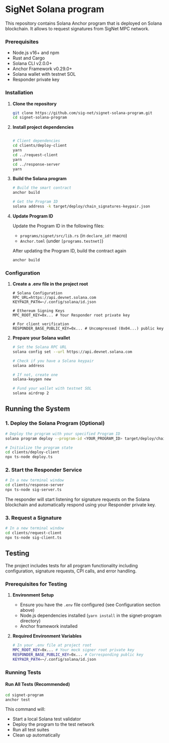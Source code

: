 # SigNet Solana program

This repository contains Solana Anchor program that is deployed on Solana blockchain. It allows to request signatures from SigNet MPC network.

### Prerequisites

- Node.js v16+ and npm
- Rust and Cargo
- Solana CLI v2.0.0+
- Anchor Framework v0.29.0+
- Solana wallet with testnet SOL
- Responder private key

### Installation

1. **Clone the repository**

   ```bash
   git clone https://github.com/sig-net/signet-solana-program.git
   cd signet-solana-program
   ```

2. **Install project dependencies**

   ```bash

   # Client dependencies
   cd clients/deploy-client
   yarn
   cd ../request-client
   yarn
   cd ../response-server
   yarn
   ```

3. **Build the Solana program**

   ```bash
   # Build the smart contract
   anchor build

   # Get the Program ID
   solana address -k target/deploy/chain_signatures-keypair.json
   ```

4. **Update Program ID**

   Update the Program ID in the following files:
   - `programs/signet/src/lib.rs` (in `declare_id!` macro)
   - `Anchor.toml` (under `[programs.testnet]`)

   After updating the Program ID, build the contract again

   ```bash
   anchor build
   ```

### Configuration

1. **Create a .env file in the project root**

   ```
   # Solana Configuration
   RPC_URL=https://api.devnet.solana.com
   KEYPAIR_PATH=~/.config/solana/id.json

   # Ethereum Signing Keys
   MPC_ROOT_KEY=0x... # Your Responder root private key

   # For client verification
   RESPONDER_BASE_PUBLIC_KEY=0x... # Uncompressed (0x04...) public key
   ```

2. **Prepare your Solana wallet**

   ```bash
   # Set the Solana RPC URL
   solana config set --url https://api.devnet.solana.com

   # Check if you have a Solana keypair
   solana address

   # If not, create one
   solana-keygen new

   # Fund your wallet with testnet SOL
   solana airdrop 2
   ```

## Running the System

### 1. Deploy the Solana Program (Optional)

```bash
# Deploy the program with your specified Program ID
solana program deploy --program-id <YOUR_PROGRAM_ID> target/deploy/chain_signatures.so

# Initialize the program state
cd clients/deploy-client
npx ts-node deploy.ts
```

### 2. Start the Responder Service

```bash
# In a new terminal window
cd clients/response-server
npx ts-node sig-server.ts
```

The responder will start listening for signature requests on the Solana blockchain and automatically respond using your Responder private key.

### 3. Request a Signature

```bash
# In a new terminal window
cd clients/request-client
npx ts-node sig-client.ts
```

## Testing

The project includes tests for all program functionality including configuration, signature requests, CPI calls, and error handling.

### Prerequisites for Testing

1. **Environment Setup**
   - Ensure you have the `.env` file configured (see Configuration section above)
   - Node.js dependencies installed (`yarn install` in the signet-program directory)
   - Anchor framework installed

2. **Required Environment Variables**
   ```bash
   # In your .env file at project root
   MPC_ROOT_KEY=0x... # Your mock signer root private key
   RESPONDER_BASE_PUBLIC_KEY=0x... # Corresponding public key
   KEYPAIR_PATH=~/.config/solana/id.json
   ```

### Running Tests

#### **Run All Tests (Recommended)**

```bash
cd signet-program
anchor test
```

This command will:

- Start a local Solana test validator
- Deploy the program to the test network
- Run all test suites
- Clean up automatically
